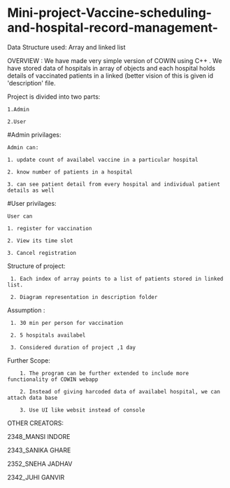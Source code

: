 # Mini-project-Vaccine-scheduling-and-hospital-record-management-

Data Structure used: Array and linked list 

OVERVIEW :
     We have made very simple version of COWIN using C++ . We have stored data of hospitals in array of objects and each hospital holds details of vaccinated patients in a linked (better vision of this is given id 'description' file. 
     
Project is divided into two parts:

    1.Admin

    2.User


#Admin privilages:

    Admin can:
  
    1. update count of availabel vaccine in a particular hospital
  
    2. know number of patients in a hospital
    
    3. can see patient detail from every hospital and individual patient details as well
  
  
#User privilages:

    User can 

    1. register for vaccination
  
    2. View its time slot
  
    3. Cancel registration
  
  
Structure of project:

     1. Each index of array points to a list of patients stored in linked list.
     
     2. Diagram representation in description folder
   
   
Assumption : 

     1. 30 min per person for vaccination
             
     2. 5 hospitals availabel
             
     3. Considered duration of project ,1 day
             
 Further Scope: 
 
        1. The program can be further extended to include more functionality of COWIN webapp
       
        2. Instead of giving harcoded data of availabel hospital, we can attach data base
        
        3. Use UI like websit instead of console
        
        
 
  OTHER CREATORS:
  
  2348_MANSI INDORE
  
  2343_SANIKA GHARE
  
  2352_SNEHA JADHAV
  
  2342_JUHI GANVIR
